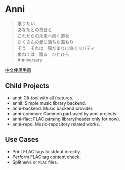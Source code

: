 # Anni

> 護りたい  
> あなたとの毎日と  
> これからの未来へ続く道を  
> たくさんの愛に満ちた温もり  
> そう　それは　陽だまりに咲くリバティ  
> 束ねては　贈る　ひとひら  
> Anniversary

[中文使用手册](https://book.anni.rs/)

## Child Projects

- anni: Cli-tool with all features.
- annil: Simple music library backend.
- anni-backend: Music backend provider.
- anni-common: Common part used by anni projects.
- anni-flac: FLAC parsing library(header only for now).
- anni-repo: Music-repository related works.

## Use Cases

- Print FLAC tags to stdout directly.
- Perform FLAC tag content check.
- Split `WAVE` or `FLAC` files.
